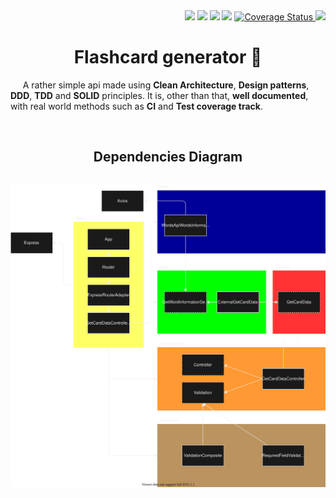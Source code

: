 <div align="right">
  <img src="https://img.shields.io/github/repo-size/saymow/flashcard-generator"/>
  <img src="https://img.shields.io/github/languages/code-size/saymow/flashcard-generator"/>
  <img src="https://snyk.io/test/github/saymow/flashcard-generator/badge.svg"/>
  <img src="https://img.shields.io/github/release-date-pre/saymow/flashcard-generator"/>
  <a href='https://coveralls.io/github/saymow/flashcard-generator?branch=master'>
    <img src='https://coveralls.io/repos/github/saymow/flashcard-generator/badge.svg?branch=master' alt='Coverage Status' />
  </a>
  <a href="https://app.travis-ci.com/saymow/flashcard-generator">
    <img src="https://app.travis-ci.com/saymow/flashcard-generator.svg?branch=master"/>
  </a>
</div>

<h1 align='center'>Flashcard generator 🚀</h1>

<p>&nbsp;&nbsp;&nbsp;&nbsp; A rather simple api made using <b>Clean Architecture</b>, <b>Design patterns</b>, <b>DDD</b>, <b>TDD</b> and <b>SOLID</b> principles. It is, other than that, <b>well documented</b>, with real world methods such as <b>CI</b> and <b>Test coverage track</b>.</p>

<br>

<h2 align="center">Dependencies Diagram<h2>

![Structure Diagram](diagram.drawio.svg)